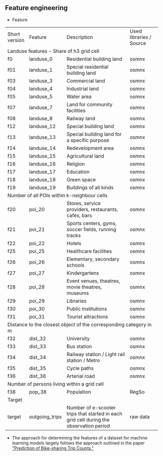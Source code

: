 <h2 id="feature-engineering">Feature engineering</h2>


<ul>
<li>Feature</li>
</ul>


<table width=100% valign=top >
  <tr>
    <td width=10%>Short version</td>
    <td width=20%>Feature</td>
    <td>Description</td>
    <td width=20%>Used libraries / Source</td>
  </tr>
  <tr>
    <td colspan="4">Landuse features - Share of h3 grid cell</td>
  </tr>
  <tr>
    <td>f0</td>
    <td>landuse_0</td>
    <td>Residential building land</td>
    <td>osmnx</td>
  </tr>
  <tr>
    <td>f01</td>
    <td>landuse_1</td>
    <td>Special residential building land</td>
    <td>osmnx</td>
  </tr>
  <tr>
    <td>f03</td>
    <td>landuse_3</td>
    <td>Commercial land</td>
    <td>osmnx</td>
  </tr>
  <tr>
    <td>f04</td>
    <td>landuse_4</td>
    <td>Industrial land</td>
    <td>osmnx</td>
  </tr>
  <tr>
    <td>f05</td>
    <td>landuse_5</td>
    <td>Water area</td>
    <td>osmnx</td>
  </tr>
  <tr>
    <td>f07</td>
    <td>landuse_7</td>
    <td>Land for community facilities</td>
    <td>osmnx</td>
  </tr>
  <tr>
    <td>f08</td>
    <td>landuse_8</td>
    <td>Railway land</td>
    <td>osmnx</td>
  </tr>
  <tr>
    <td>f12</td>
    <td>landuse_12</td>
    <td>Special building land</td>
    <td>osmnx</td>
  </tr>
  <tr>
    <td>f13</td>
    <td>landuse_13</td>
    <td>Special building land for a specific purpose</td>
    <td>osmnx</td>
  </tr>
  <tr>
    <td>f14</td>
    <td>landuse_14</td>
    <td>Redevelopment area</td>
    <td>osmnx</td>
  </tr>
  <tr>
    <td>f15</td>
    <td>landuse_15</td>
    <td>Agricultural land</td>
    <td>osmnx</td>
  </tr>
  <tr>
    <td>f16</td>
    <td>landuse_16</td>
    <td>Religion</td>
    <td>osmnx</td>
  </tr>
  <tr>
    <td>f17</td>
    <td>landuse_17</td>
    <td>Education</td>
    <td>osmnx</td>
  </tr>
  <tr>
    <td>f18</td>
    <td>landuse_18</td>
    <td>Green space</td>
    <td>osmnx</td>
  </tr>
  <tr>
    <td>f19</td>
    <td>landuse_19</td>
    <td>Buildings of all kinds</td>
    <td>osmnx</td>
  </tr>
  <tr>
    <td colspan="4">Number of all POIs within k-neighbour cells</td>
  </tr>
  <tr>
    <td>f20</td>
    <td>poi_20</td>
    <td>Stores, service providers, restaurants, cafés, bars</td>
    <td>osmnx</td>
  </tr>
  <tr>
    <td>f21</td>
    <td>poi_21</td>
    <td>Sports centers, gyms, soccer fields, running tracks</td>
    <td>osmnx</td>
  </tr>
  <tr>
    <td>f22</td>
    <td>poi_22</td>
    <td>Hotels</td>
    <td>osmnx</td>
  </tr>
  <tr>
    <td>f25</td>
    <td>poi_25</td>
    <td>Healthcare facilities</td>
    <td>osmnx</td>
  </tr>
  <tr>
    <td>f26</td>
    <td>poi_26</td>
    <td>Elementary, secondary schools</td>
    <td>osmnx</td>
  </tr>
  <tr>
    <td>f27</td>
    <td>poi_27</td>
    <td>Kindergartens</td>
    <td>osmnx</td>
  </tr>
  <tr>
    <td>f28</td>
    <td>poi_28</td>
    <td>Event venues, theatres, movie theatres, museums</td>
    <td>osmnx</td>
  </tr>
  <tr>
    <td>f29</td>
    <td>poi_29</td>
    <td>Libraries</td>
    <td>osmnx</td>
  </tr>
  <tr>
    <td>f30</td>
    <td>poi_30</td>
    <td>Public institutions</td>
    <td>osmnx</td>
  </tr>
  <tr>
    <td>f31</td>
    <td>poi_31</td>
    <td>Tourist attractions</td>
    <td>osmnx</td>
  </tr>
  <tr>
    <td colspan="4">Distance to the closest object of the corresponding category in m</td>
  </tr>
  <tr>
    <td>f32</td>
    <td>dist_32</td>
    <td>University</td>
    <td>osmnx</td>
  </tr>
  <tr>
    <td>f33</td>
    <td>dist_33</td>
    <td>Bus station</td>
    <td>osmnx</td>
  </tr>
  <tr>
    <td>f34</td>
    <td>dist_34</td>
    <td>Railway station / Light rail station / Metro</td>
    <td>osmnx</td>
  </tr>
  <tr>
    <td>f35</td>
    <td>dist_35</td>
    <td>Cycle paths</td>
    <td>osmnx</td>
  </tr>
  <tr>
    <td>f36</td>
    <td>dist_36</td>
    <td>Arterial road</td>
    <td>osmnx</td>
  </tr>
  <tr>
    <td colspan="4">Number of persons living within a grid cell</td>
  </tr>  
  <tr>
    <td>f38</td>
    <td>pop_38</td>
    <td>Population</td>
    <td>RegSo</td>
  </tr>
  <tr>
    <td colspan="4">Target</td>
  </tr>
  <tr>
    <td>target</td>
    <td>outgoing_trips</td>
    <td>Number of e-scooter trips that started in each grid cell during the observation period</td>
    <td>raw data</td>
  </tr>
</table>



- The approach for determining the features of a dataset for machine learning models largely follows the approach outlined in the paper ["Prediction of Bike-sharing Trip Counts."](https://onlinelibrary.wiley.com/doi/10.1111/gean.12354)
